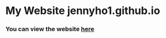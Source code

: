 # My Website jennyho1.github.io

### You can view the website [here](https://jennyho1.github.io/)


